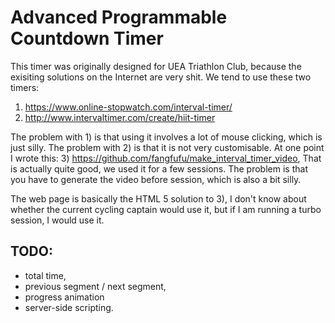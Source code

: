 #  Advanced Programmable Countdown Timer

This timer was originally designed for UEA Triathlon Club, because the
exisiting solutions on the Internet are very shit. We tend to use these two
timers:

1) https://www.online-stopwatch.com/interval-timer/
2) http://www.intervaltimer.com/create/hiit-timer

The problem with 1) is that using it involves a lot of mouse clicking,
which is just silly. The problem with 2) is that it is not very
customisable. At one point I wrote this:
3) https://github.com/fangfufu/make_interval_timer_video,
That is actually quite good, we used it for a few sessions. The problem is
that you have to generate the video before session, which is also a bit
silly.

The web page is basically the HTML 5 solution to 3), I don't know about
whether the current cycling captain would use it, but if I am running a
turbo session, I would use it.

## TODO:
- total time,
- previous segment / next segment,
- progress animation
- server-side scripting.
